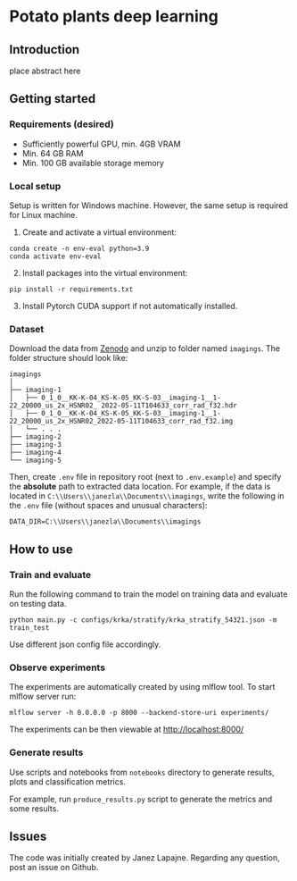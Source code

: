 # Potato plants deep learning

## Introduction

place abstract here

## Getting started

### Requirements (desired)

* Sufficiently powerful GPU, min. 4GB VRAM
* Min. 64 GB RAM
* Min. 100 GB available storage memory

### Local setup

Setup is written for Windows machine. However, the same setup is required for Linux machine.

1) Create and activate a virtual environment:

```
conda create -n env-eval python=3.9
conda activate env-eval
```

2) Install packages into the virtual environment:

```
pip install -r requirements.txt
```

3) Install Pytorch CUDA support if not automatically installed.

### Dataset

Download the data from [Zenodo](10.5281/zenodo.7936850) and unzip to folder named `imagings`.
The folder structure should look like:

  ```
  imagings
  │
  ├── imaging-1
  │   ├── 0_1_0__KK-K-04_KS-K-05_KK-S-03__imaging-1__1-22_20000_us_2x_HSNR02_ 2022-05-11T104633_corr_rad_f32.hdr
  │   ├── 0_1_0__KK-K-04_KS-K-05_KK-S-03__imaging-1__1-22_20000_us_2x_HSNR02_2022-05-11T104633_corr_rad_f32.img
  │   └── . . .
  ├── imaging-2
  ├── imaging-3
  ├── imaging-4
  └── imaging-5
  
```

Then, create `.env` file in repository root (next to `.env.example`) and specify the **absolute** path to extracted data location.
For example, if the data is located in `C:\\Users\\janezla\\Documents\\imagings`, write the following in the `.env` file (without spaces and unusual characters):

```
DATA_DIR=C:\\Users\\janezla\\Documents\\imagings
```

## How to use

### Train and evaluate

Run the following command to train the model on training data and evaluate on testing data.

```
python main.py -c configs/krka/stratify/krka_stratify_54321.json -m train_test
```

Use different json config file accordingly.

### Observe experiments

The experiments are automatically created by using mlflow tool. To start mlflow server run:

```
mlflow server -h 0.0.0.0 -p 8000 --backend-store-uri experiments/
```

The experiments can be then viewable at <http://localhost:8000/>

### Generate results

Use scripts and notebooks from `notebooks` directory to generate results, plots and classification metrics.

For example, run `produce_results.py` script to generate the metrics and some results.

## Issues

The code was initially created by Janez Lapajne. Regarding any question, post an issue on Github.
